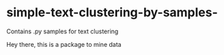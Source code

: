 # simple-text-clustering-by-samples-
Contains .py samples for text clustering

Hey there, this is a package to mine data 
